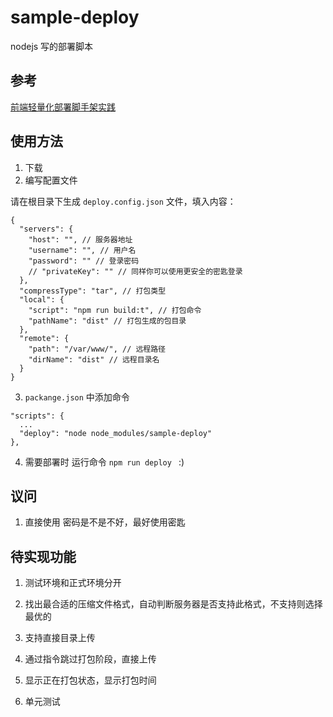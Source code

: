 <!--
 * @Author: your name
 * @Date: 2020-05-18 13:39:55
 * @LastEditTime: 2020-05-21 11:16:46
 * @LastEditors: your name
 * @Description: In User Settings Edit
 * @FilePath: \sample-deploy\README.md
--> 
# sample-deploy
nodejs 写的部署脚本

## 参考

[前端轻量化部署脚手架实践](https://juejin.im/post/5e1bfbadf265da3e3077005e)

## 使用方法

1. 下载
2. 编写配置文件

请在根目录下生成 `deploy.config.json` 文件，填入内容：

```
{
  "servers": {
    "host": "", // 服务器地址
    "username": "", // 用户名
    "password": "" // 登录密码
    // "privateKey": "" // 同样你可以使用更安全的密匙登录
  },
  "compressType": "tar", // 打包类型
  "local": {
    "script": "npm run build:t", // 打包命令
    "pathName": "dist" // 打包生成的包目录
  },
  "remote": {
    "path": "/var/www/", // 远程路径
    "dirName": "dist" // 远程目录名
  }
}
```
3. `packange.json` 中添加命令

```
"scripts": {
  ...
  "deploy": "node node_modules/sample-deploy"
},
```

4. 需要部署时 运行命令 `npm run deploy ` :)

## 议问

1. 直接使用 密码是不是不好，最好使用密匙

## 待实现功能

1. 测试环境和正式环境分开

3. 找出最合适的压缩文件格式，自动判断服务器是否支持此格式，不支持则选择最优的

4. 支持直接目录上传

5. 通过指令跳过打包阶段，直接上传

6. 显示正在打包状态，显示打包时间

2. 单元测试